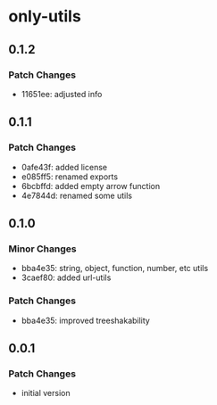 # only-utils

## 0.1.2

### Patch Changes

- 11651ee: adjusted info

## 0.1.1

### Patch Changes

- 0afe43f: added license
- e085ff5: renamed exports
- 6bcbffd: added empty arrow function
- 4e7844d: renamed some utils

## 0.1.0

### Minor Changes

- bba4e35: string, object, function, number, etc utils
- 3caef80: added url-utils

### Patch Changes

- bba4e35: improved treeshakability

## 0.0.1

### Patch Changes

- initial version
